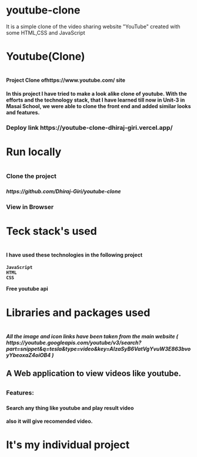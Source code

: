 # youtube-clone
It is a simple clone of the video sharing website "YouTube"  created with some HTML,CSS and JavaScript
<h1>Youtube(Clone)<h1>
<h4>Project Clone ofhttps://www.youtube.com/ site<h4>
<h4>In this project I have tried to make a look alike clone of youtube. With the efforts and the technology stack, that I have learned till now in Unit-3 in Masai School, we were able to clone the front end and added similar looks and features.<h4>
  
<h3>Deploy link https://youtube-clone-dhiraj-giri.vercel.app/ <h3>
	
<h1>Run locally<h1>
<h3>Clone the project<h3>
<h5>https://github.com/Dhiraj-Giri/youtube-clone<h5>
 
<h3>View in Browser<h3>
 
	
<h1>Teck stack's used<h1>
<h4>I have used these technologies in the following project<h4>
 
	JavaScript
	HTML
	CSS
  Free youtube api
				 
						 
							
							
<h1>Libraries and packages used<h1>
	<h5>All the image and icon links have been taken from the main website ( https://youtube.googleapis.com/youtube/v3/search?part=snippet&q=tesla&type=video&key=AIzaSyB6VatVgYvuW3E863bvoyYbeoxaZ4oiOB4 )<h5>
    
<h2>A Web application to view videos like youtube. <h2>
<h3>Features:<h3>
  <h4>Search any thing like youtube and play result video<h4>
  <h4>also it will give recomended video.<h4>
		 
								
<h1>It's my individual project<h1>
